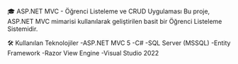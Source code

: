 🎓 ASP.NET MVC - Öğrenci Listeleme ve CRUD Uygulaması
Bu proje, ASP.NET MVC mimarisi kullanılarak geliştirilen basit bir Öğrenci Listeleme Sistemidir.

🛠️ Kullanılan Teknolojiler
    -ASP.NET MVC 5
    -C#
    -SQL Server (MSSQL)
    -Entity Framework
    -Razor View Engine
    -Visual Studio 2022 
